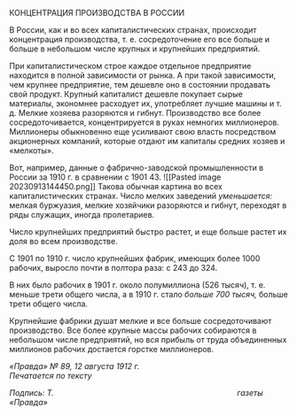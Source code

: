 КОНЦЕНТРАЦИЯ ПРОИЗВОДСТВА В РОССИИ

В России, как и во всех капиталистических странах, происходит концентрация про­изводства, т. е. сосредоточение его все больше и больше в небольшом числе крупных и крупнейших предприятий.

При капиталистическом строе каждое отдельное предприятие находится в полной зависимости от рынка. А при такой зависимости, чем крупнее предприятие, тем дешев­ле оно в состоянии продавать свой продукт. Крупный капиталист дешевле покупает сырые материалы, экономнее расходует их, употребляет лучшие машины и т. д. Мелкие хозяева разоряются и гибнут. Производство все более сосредоточивается, концентриру­ется в руках немногих миллионеров. Миллионеры обыкновенно еще усиливают свою власть посредством акционерных компаний, которые отдают им капиталы средних хо­зяев и «мелкоты».

Вот, например, данные о фабрично-заводской промышленности в России за 1910 г. в сравнении с 1901 43.
![[Pasted image 20230913144450.png]]
Такова обычная картина во всех капиталистических странах. Число мелких заведе­ний _уменьшается:_ мелкая буржуазия, мелкие хозяйчики разоряются и гибнут, перехо­дят в ряды служащих, иногда пролетариев.

Число крупнейших предприятий быстро растет, и еще больше растет их доля во всем производстве.

С 1901 по 1910 г. число крупнейших фабрик, имеющих более 1000 рабочих, выросло почти в полтора раза: с 243 до 324.

В них было рабочих в 1901 г. около полумиллиона (526 тысяч), т. е. меньше трети общего числа, а в 1910 г. стало _больше 700 тысяч,_ больше трети общего числа.

Крупнейшие фабрики душат мелкие и все больше сосредоточивают производство. Все более крупные массы рабочих собираются в небольшом числе предприятий, но вся прибыль от труда объединенных миллионов рабочих достается горстке миллионеров.

_«Правда» № 89, 12 августа 1912 г.                                                          Печатается по тексту_

_Подпись: Т._                                                                                    _газеты «Правда»_